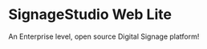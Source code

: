 SignageStudio Web Lite
======================

An Enterprise level, open source Digital Signage platform!
